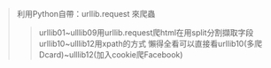>利用Python自帶：urllib.request 來爬蟲
>>urllib01~ulllib09用urllib.request爬html在用split分割擷取字段
>>urllib10~ulllib12用xpath的方式
>>懶得全看可以直接看urllib10(多爬Dcard)~ulllib12(加入cookie爬Facebook)